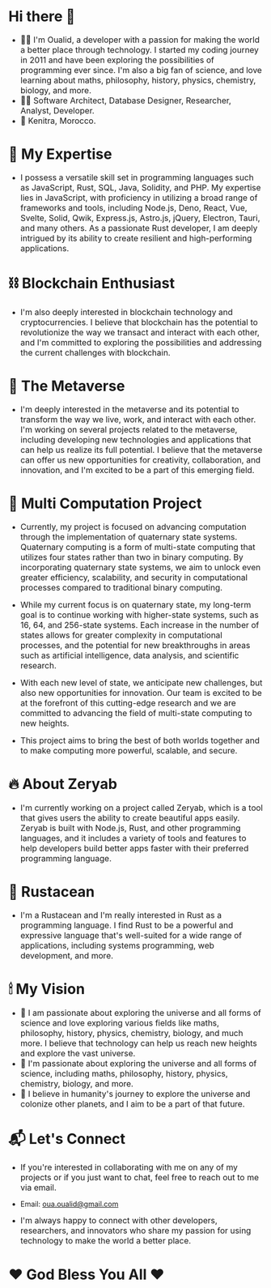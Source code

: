 # Hi there 👋
- <font size="3">👨‍💻 I'm Oualid, a developer with a passion for making the world a better place through technology. I started my coding journey in 2011 and have been exploring the possibilities of programming ever since. I'm also a big fan of science, and love learning about maths, philosophy, history, physics, chemistry, biology, and more.</font>
- <font size="3">👨‍💻 Software Architect, Database Designer, Researcher, Analyst, Developer.</font>
- <font size="3">📍 Kenitra, Morocco.</font>

# 🌱 My Expertise
- <font size="3">I possess a versatile skill set in programming languages such as JavaScript, Rust, SQL, Java, Solidity, and PHP. My expertise lies in JavaScript, with proficiency in utilizing a broad range of frameworks and tools, including Node.js, Deno, React, Vue, Svelte, Solid, Qwik, Express.js, Astro.js, jQuery, Electron, Tauri, and many others. As a passionate Rust developer, I am deeply intrigued by its ability to create resilient and high-performing applications.</font>

# ⛓️ Blockchain Enthusiast
- <font size="3">I'm also deeply interested in blockchain technology and cryptocurrencies. I believe that blockchain has the potential to revolutionize the way we transact and interact with each other, and I'm committed to exploring the possibilities and addressing the current challenges with blockchain.</font>

# 🥽 The Metaverse
- <font size="3">I'm deeply interested in the metaverse and its potential to transform the way we live, work, and interact with each other. I'm working on several projects related to the metaverse, including developing new technologies and applications that can help us realize its full potential. I believe that the metaverse can offer us new opportunities for creativity, collaboration, and innovation, and I'm excited to be a part of this emerging field.</font>

# 🔳 Multi Computation Project
- <font size="3">Currently, my project is focused on advancing computation through the implementation of quaternary state systems. Quaternary computing is a form of multi-state computing that utilizes four states rather than two in binary computing. By incorporating quaternary state systems, we aim to unlock even greater efficiency, scalability, and security in computational processes compared to traditional binary computing.</font>

- <font size="3">While my current focus is on quaternary state, my long-term goal is to continue working with higher-state systems, such as 16, 64, and 256-state systems. Each increase in the number of states allows for greater complexity in computational processes, and the potential for new breakthroughs in areas such as artificial intelligence, data analysis, and scientific research.</font>

- <font size="3">With each new level of state, we anticipate new challenges, but also new opportunities for innovation. Our team is excited to be at the forefront of this cutting-edge research and we are committed to advancing the field of multi-state computing to new heights.</font>

- <font size="3">This project aims to bring the best of both worlds together and to make computing more powerful, scalable, and secure.</font>

# 🔥 About Zeryab
- <font size="3">I'm currently working on a project called Zeryab, which is a tool that gives users the ability to create beautiful apps easily. Zeryab is built with Node.js, Rust, and other programming languages, and it includes a variety of tools and features to help developers build better apps faster with their preferred programming language.</font>

# 🦞 Rustacean
- <font size="3">I'm a Rustacean and I'm really interested in Rust as a programming language. I find Rust to be a powerful and expressive language that's well-suited for a wide range of applications, including systems programming, web development, and more.</font>

# 🕯 My Vision
- <font size="3">🔭 I am passionate about exploring the universe and all forms of science and love exploring various fields like maths, philosophy, history, physics, chemistry, biology, and much more. I believe that technology can help us reach new heights and explore the vast universe.</font>
- <font size="3">🌟 I'm passionate about exploring the universe and all forms of science, including maths, philosophy, history, physics, chemistry, biology, and more.</font>
- <font size="3">🌌 I believe in humanity's journey to explore the universe and colonize other planets, and I aim to be a part of that future.</font>

# 📬 Let's Connect
- <font size="3">If you're interested in collaborating with me on any of my projects or if you just want to chat, feel free to reach out to me via email.</font>
* Email: oua.oualid@gmail.com

- <font size="3">I'm always happy to connect with other developers, researchers, and innovators who share my passion for using technology to make the world a better place.</font>

# ❤ God Bless You All ❤